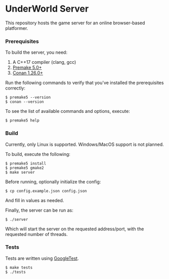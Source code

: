 # UnderWorld Server

This repository hosts the game server for an online browser-based platformer.

### Prerequisites

To build the server, you need:
1. A C++17 compiler (clang, gcc)
2. [Premake 5.0+](https://premake.github.io/download.html#v5)
3. [Conan 1.26.0+](https://conan.io/downloads.html)

Run the following commands to verify that you've installed the prerequisites correctly:
```
$ premake5 --version
$ conan --version
```

To see the list of available commands and options, execute:
```
$ premake5 help
```

### Build

Currently, only Linux is supported. Windows/MacOS support is not planned.

To build, execute the following:
```
$ premake5 install
$ premake5 gmake2
$ make server
```

Before running, optionally initialize the config:
```
$ cp config.example.json config.json
```
And fill in values as needed.

Finally, the server can be run as:
```
$ ./server
```
Which will start the server on the requested address/port, with the requested number of threads.

### Tests

Tests are written using [GoogleTest](https://github.com/google/googletest).

```
$ make tests
$ ./tests
```
